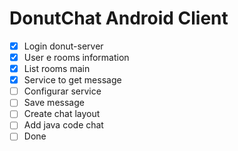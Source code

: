 # DonutChat Android Client

- [x] Login donut-server
- [x] User e rooms information
- [x] List rooms main
- [x] Service to get message
- [ ] Configurar service
- [ ] Save message
- [ ] Create chat layout
- [ ] Add java code chat
- [ ] Done